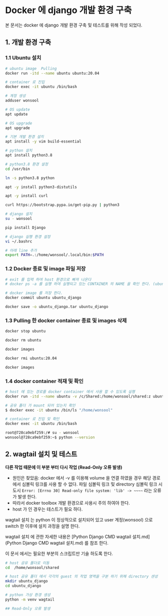# Docker 에 django  개발 환경 구축

본 문서는 docker 에 django 개발 환경 구축 및 테스트를 위해 작성 되었다.



## 1. 개발 환경 구축

### 1.1 Ubuntu 설치

``` bash
# ubuntu image  Pulling
docker run -itd --name ubuntu ubuntu:20.04

# container 로 진입
docker exec -it ubuntu /bin/bash

# 계정 생성
adduser wonsool

# OS update
apt update

# OS upgrade
apt upgrade

# 기본 개발 환경 설치
apt install -y vim build-essential

# python 설치
apt install python3.8

# python3.8 환경 설정
cd /usr/bin

ln -s python3.8 python

apt -y install python3-distutils

apt -y install curl

curl https://bootstrap.pypa.io/get-pip.py | python3

# django 설치
su - wonsool

pip install Django

# django 실행 환경 설정
vi ~/.bashrc

# 아래 line 추가
export PATH=.:/home/wonsool/.local/bin:$PATH
```

### 1.2 Docker 종료 및 image 파일 저장

``` bash
# exit 를 입력 하여 host 환경으로 빠져 나온다
# docker ps -a 를 실행 하여 실행되고 있는 CONTAINER 의 NAME 을 확인 한다. (ubuntu)

# docker image 를 저장 한다.
docker commit ubuntu ubuntu_django

docker save -o ubuntu_django.tar ubuntu_django

```

### 1.3 Pulling 한 docker container 종료 및 images 삭제

``` bash
docker stop ubuntu

docker rm ubuntu

docker images

docker rmi ubuntu:20.04

docker images

```

### 1.4 docker container 적재 및 확인

``` bash
# host 에 있는 경로를 docker container 에서 사용 할 수 있도록 실행
docker run -itd --name ubuntu -v /c/Shared:/home/wonsool/shared:z ubuntu_django

# 공유 폴더 가 mount 되어 있는지 확인
$ docker exec -it ubuntu /bin/ls "/home/wonsool"

# container 로 진입 및 확인
docker exec -it ubuntu /bin/bash

root@728ca9ebf259:/# su - wonsool
wonsool@728ca9ebf259:~$ python --version


```



## 2. wagtail 설치 및 테스트

**다른 작업 때문에 이 부분 부터 다시 작업 (Read-Only 오류 발생)**

- 원인은 찾았음: docker 에서 -v 를 이용해 volume 을 연결 하였을 경우 해당 경로 에서 심볼릭 링크를 사용 할 수 없다.  파일 심볼릭 링크 및 directory 심볼릭 링크 시도시 `Error: [Errno 30] Read-only file system: 'lib' -> ~~~~` 라는 오류가 발생 한다.
- 따라서 docker toolbox 개발 환경으로 사용시 주의 하여야 한다.
- host 가 인 경우는 테스트가 필요 하다.  

wagtail 설치 는 python 이 정상적으로 설치되어 있고 user 계정(wonsool) 으로 switch 한 이후에 설치 과정을 설명 한다.

wagtail 설치 에 관한 자세한 내용은 [Python Django CMD wagtail 설치.md](Python Django CMD wagtail 설치.md) 를 참조 한다.

이 문서 에서는 필요한 부분의 스크립트만 기술 하도록 한다.

``` bash
# host 공유 폴더로 이동
cd  /home/wonsool/shared

# host 공유 폴더 에서 각각의 guest 의 작업 영역을 구분 하기 위해 directory 샌성
mkdir ubuntu_django
cd ubuntu_django

# python 가상 환경 생성
python -m venv wagtail

## Read-Only 오류 발생 

```

